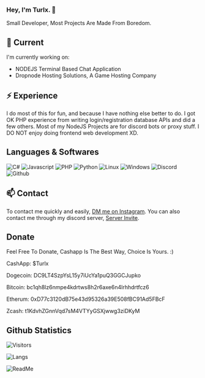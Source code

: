 ### Hey, I'm Turlx. 👋

Small Developer, Most Projects Are Made From Boredom.

## 🔭 Current

I'm currently working on:

- NODEJS Terminal Based Chat Application
- Dropnode Hosting Solutions, A Game Hosting Company

## ⚡️ Experience

I do most of this for fun, and because I have nothing else better to do. I got OK PHP experience from writing login/registration database APIs and did a few others. Most of my NodeJS Projects are for discord bots or proxy stuff. I DO NOT enjoy doing frontend web development XD.


## Languages & Softwares

<p>
  <img alt="C#" src="https://img.shields.io/badge/-C_Sharp-8006c7?style=flat-square&logo=c-sharp&logoColor=white" />
  <img alt="Javascript" src="https://img.shields.io/badge/-Javascript-30312E?style=flat-square&logo=Javascript&logoColor=white" />
  <img alt="PHP" src="https://img.shields.io/badge/-PHP-7377AD?style=flat-square&logo=PHP&logoColor=white" />
  <img alt="Python" src="https://img.shields.io/badge/-Python-cf9006?style=flat-square&logo=Python&logoColor=white" />
  <img alt="Linux" src="https://img.shields.io/badge/-Linux-d3d3d3?style=flat-square&logo=Linux&logoColor=white" />
  <img alt="Windows" src="https://img.shields.io/badge/-Windows-1E90FF?style=flat-square&logo=Windows&logoColor=white" />
  <img alt="Discord" src="https://img.shields.io/badge/-Discord-7289DA?style=flat-square&logo=Discord&logoColor=white" />
  <img alt="Github" src="https://img.shields.io/badge/-Github-6e5494?style=flat-square&logo=github&logoColor=white" />
</p>

## 📫 Contact

To contact me quickly and easily, [DM me on Instagram](https://instagram.com/tur_lx).
You can also contact me through my discord server, [Server Invite](https://discord.gg/VfhrGySMTB).


## Donate

Feel Free To Donate, Cashapp Is The Best Way, Choice Is Yours. :)

CashApp: $Turlx

Dogecoin: DC9LT4SzpYsL15y7iUcYa1puQ3GGCJupko

Bitcoin: bc1qh8lz6nmpe4kdrtws8h2r6axe6n4lrhhdrtfcz6

Etherum: 0xD77c3120dB75e43d95326a39E508fBC91Ad5FBcF

Zcash: t1KdvhZGnnVqd7sM4VTYyGSXjwwg3ziDKyM



## Github Statistics

![Visitors](https://komarev.com/ghpvc/?username=TurlxTheHuman&color=1a1b27&style=plastic)

![Langs](https://github-readme-stats.vercel.app/api/top-langs/?username=TurlxTheHuman&theme=tokyonight&langs_count=4?exclude_repo=discord-file-webhook-upload&layout=compact)

![ReadMe](https://github-readme-stats.vercel.app/api?username=TurlxTheHuman&show_icons=true&theme=tokyonight&layout=compact)
